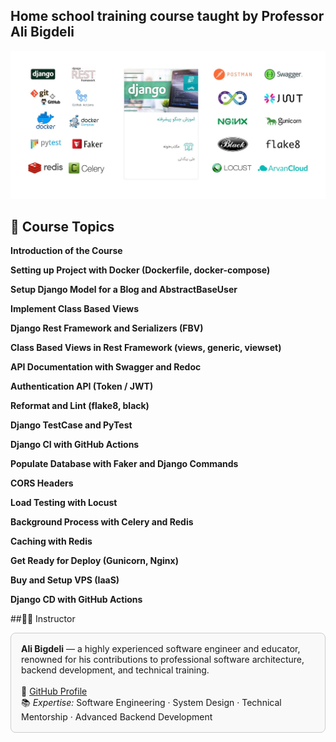 ## Home school training course taught by Professor Ali Bigdeli

![alt text](docs/193206907-8a98755f-37b3-4a53-82c2-936e7aea69d5.jpg)


## 📘 Course Topics

**Introduction of the Course**

**Setting up Project with Docker (Dockerfile, docker-compose)**

**Setup Django Model for a Blog and AbstractBaseUser**

**Implement Class Based Views**

**Django Rest Framework and Serializers (FBV)**

**Class Based Views in Rest Framework (views, generic, viewset)**

**API Documentation with Swagger and Redoc**

**Authentication API (Token / JWT)**

**Reformat and Lint (flake8, black)**

**Django TestCase and PyTest**

**Django CI with GitHub Actions**

**Populate Database with Faker and Django Commands**

**CORS Headers**

**Load Testing with Locust**

**Background Process with Celery and Redis**

**Caching with Redis**

**Get Ready for Deploy (Gunicorn, Nginx)**

**Buy and Setup VPS (IaaS)**

**Django CD with GitHub Actions**

##👨‍🏫 Instructor

<div style="border: 1px solid #ccc; border-radius: 8px; padding: 16px; background-color: #f9f9f9;">
  <strong>Ali Bigdeli</strong> — a highly experienced software engineer and educator, renowned for his contributions to professional software architecture, backend development, and technical training.<br><br>
  🔗 <a href="https://github.com/AliBigdeli" target="_blank">GitHub Profile</a><br>
  📚 <em>Expertise:</em> Software Engineering · System Design · Technical Mentorship · Advanced Backend Development
</div>
